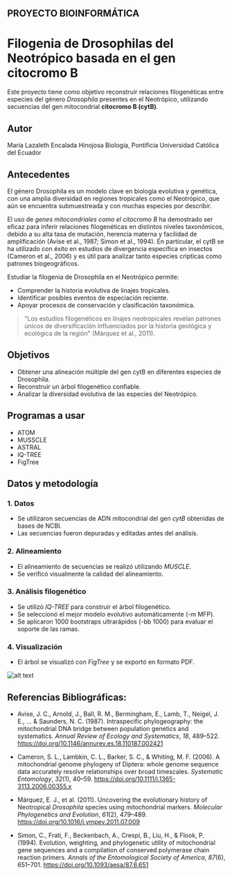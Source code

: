 
## PROYECTO BIOINFORMÁTICA
# Filogenia de Drosophilas del Neotrópico basada en el gen citocromo B

Este proyecto tiene como objetivo reconstruir relaciones filogenéticas entre especies del género *Drosophila* presentes en el Neotrópico, utilizando secuencias del gen mitocondrial **citocromo B (cytB)**.

## Autor
María Lazaleth Encalada Hinojosa 
Biología, Pontificia Universidad Católica del Ecuador



## Antecedentes
El género Drosophila es un modelo clave en biología evolutiva y genética, con una amplia diversidad en regiones tropicales como el Neotrópico, que aún se encuentra submuestreada y con muchas especies por describir.

El uso de *genes mitocondriales como el citocromo B* ha demostrado ser eficaz para inferir relaciones filogenéticas en distintos niveles taxonómicos, debido a su alta tasa de mutación, herencia materna y facilidad de amplificación (Avise et al., 1987; Simon et al., 1994). En particular, el cytB se ha utilizado con éxito en estudios de divergencia específica en insectos (Cameron et al., 2006) y es útil para analizar tanto especies crípticas como patrones biogeográficos.

Estudiar la filogenia de Drosophila en el Neotrópico permite:
- Comprender la historia evolutiva de linajes tropicales.
- Identificar posibles eventos de especiación reciente.
- Apoyar procesos de conservación y clasificación taxonómica.

> "Los estudios filogenéticos en linajes neotropicales revelan patrones únicos de diversificación influenciados por la historia geológica y ecológica de la región" (Márquez et al., 2011).


## Objetivos
- Obtener una alineación múltiple del gen cytB en diferentes especies de Drosophila.
- Reconstruir un árbol filogenético confiable.
- Analizar la diversidad evolutiva de las especies del Neotrópico.

## Programas a usar
- ATOM
- MUSSCLE
- ASTRAL
- IQ-TREE
- FigTree

## Datos y metodología
### 1. Datos
- Se utilizaron secuencias de ADN mitocondrial del gen *cytB* obtenidas de bases de NCBI.
- Las secuencias fueron depuradas y editadas antes del análisis.

### 2. Alineamiento
- El alineamiento de secuencias se realizó utilizando *MUSCLE*.
- Se verificó visualmente la calidad del alineamiento.

### 3. Análisis filogenético
- Se utilizó *IQ-TREE* para construir el árbol filogenético.
- Se seleccionó el mejor modelo evolutivo automáticamente (-m MFP).
- Se aplicaron 1000 bootstraps ultrarápidos (-bb 1000) para evaluar el soporte de las ramas.

### 4. Visualización
- El árbol se visualizó con *FigTree* y se exportó en formato PDF.

 
![alt text](https://www.carolina.com/images/product/medium/172100_b_gen.jpg)

## Referencias Bibliográficas:

- Avise, J. C., Arnold, J., Ball, R. M., Bermingham, E., Lamb, T., Neigel, J. E., ... & Saunders, N. C. (1987). Intraspecific phylogeography: the mitochondrial DNA bridge between population genetics and systematics. *Annual Review of Ecology and Systematics*, *18*, 489–522. https://doi.org/10.1146/annurev.es.18.110187.002421

- Cameron, S. L., Lambkin, C. L., Barker, S. C., & Whiting, M. F. (2006). A mitochondrial genome phylogeny of Diptera: whole genome sequence data accurately resolve relationships over broad timescales. *Systematic Entomology*, *32*(1), 40–59. https://doi.org/10.1111/j.1365-3113.2006.00355.x

- Márquez, E. J., et al. (2011). Uncovering the evolutionary history of Neotropical *Drosophila* species using mitochondrial markers. *Molecular Phylogenetics and Evolution*, *61*(2), 479–489. https://doi.org/10.1016/j.ympev.2011.07.009

- Simon, C., Frati, F., Beckenbach, A., Crespi, B., Liu, H., & Flook, P. (1994). Evolution, weighting, and phylogenetic utility of mitochondrial gene sequences and a compilation of conserved polymerase chain reaction primers. *Annals of the Entomological Society of America*, *87*(6), 651–701. https://doi.org/10.1093/aesa/87.6.651
